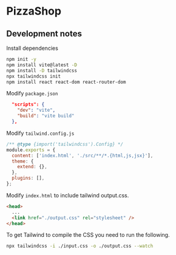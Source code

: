 # PizzaShop

## Development notes

Install dependencies

```sh
npm init -y
npm install vite@latest -D
npm install -D tailwindcss
npx tailwindcss init
npm install react react-dom react-router-dom
```

Modify `package.json`

```json
  "scripts": {
    "dev": "vite",
    "build": "vite build"
  },
```

Modify `tailwind.config.js`

```js
/** @type {import('tailwindcss').Config} */
module.exports = {
  content: ['index.html', './src/**/*.{html,js,jsx}'],
  theme: {
    extend: {},
  },
  plugins: [],
};
```

Modify `index.html` to include tailwind output.css.

```html
<head>
  ...
  <link href="./output.css" rel="stylesheet" />
</head>
```

To get Tailwind to compile the CSS you need to run the following.

```sh
npx tailwindcss -i ./input.css -o ./output.css --watch
```
